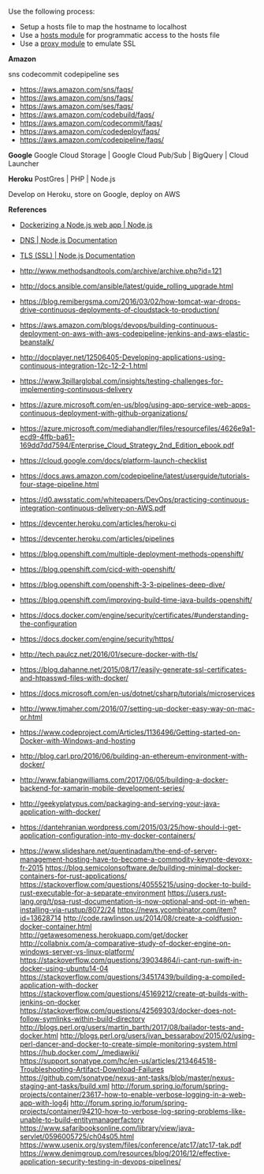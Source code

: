 Use the following process:

* Setup a hosts file to map the hostname to localhost
* Use a [hosts module](https://www.npmjs.com/package/hostile) for programmatic access to the hosts file
* Use a [proxy module](https://www.npmjs.com/package/local-ssl-proxy) to emulate SSL

**Amazon**

sns codecommit codepipeline ses

* https://aws.amazon.com/sns/faqs/
* https://aws.amazon.com/sns/faqs/
* https://aws.amazon.com/ses/faqs/
* https://aws.amazon.com/codebuild/faqs/
* https://aws.amazon.com/codecommit/faqs/
* https://aws.amazon.com/codedeploy/faqs/
* https://aws.amazon.com/codepipeline/faqs/

**Google** Google Cloud Storage | Google Cloud Pub/Sub | BigQuery | Cloud Launcher

**Heroku** PostGres | PHP | Node.js

Develop on Heroku, store on Google, deploy on AWS

**References**

* [Dockerizing a Node.js web app | Node.js](https://nodejs.org/en/docs/guides/nodejs-docker-webapp/)

* [DNS | Node.js Documentation](https://nodejs.org/api/dns.html)

* [TLS (SSL) | Node.js Documentation](https://nodejs.org/api/tls.html)
* http://www.methodsandtools.com/archive/archive.php?id=121
* http://docs.ansible.com/ansible/latest/guide_rolling_upgrade.html
* https://blog.remibergsma.com/2016/03/02/how-tomcat-war-drops-drive-continuous-deployments-of-cloudstack-to-production/
* https://aws.amazon.com/blogs/devops/building-continuous-deployment-on-aws-with-aws-codepipeline-jenkins-and-aws-elastic-beanstalk/
* http://docplayer.net/12506405-Developing-applications-using-continuous-integration-12c-12-2-1.html
* https://www.3pillarglobal.com/insights/testing-challenges-for-implementing-continuous-delivery
* https://azure.microsoft.com/en-us/blog/using-app-service-web-apps-continuous-deployment-with-github-organizations/
* https://azure.microsoft.com/mediahandler/files/resourcefiles/4626e9a1-ecd9-4ffb-ba61-169dd7dd7594/Enterprise_Cloud_Strategy_2nd_Edition_ebook.pdf
* https://cloud.google.com/docs/platform-launch-checklist
* https://docs.aws.amazon.com/codepipeline/latest/userguide/tutorials-four-stage-pipeline.html
* https://d0.awsstatic.com/whitepapers/DevOps/practicing-continuous-integration-continuous-delivery-on-AWS.pdf
* https://devcenter.heroku.com/articles/heroku-ci
* https://devcenter.heroku.com/articles/pipelines
* https://blog.openshift.com/multiple-deployment-methods-openshift/
* https://blog.openshift.com/cicd-with-openshift/
* https://blog.openshift.com/openshift-3-3-pipelines-deep-dive/
* https://blog.openshift.com/improving-build-time-java-builds-openshift/
* https://docs.docker.com/engine/security/certificates/#understanding-the-configuration
* https://docs.docker.com/engine/security/https/
* http://tech.paulcz.net/2016/01/secure-docker-with-tls/
* https://blog.dahanne.net/2015/08/17/easily-generate-ssl-certificates-and-htpasswd-files-with-docker/
* https://docs.microsoft.com/en-us/dotnet/csharp/tutorials/microservices
* http://www.tjmaher.com/2016/07/setting-up-docker-easy-way-on-mac-or.html
* https://www.codeproject.com/Articles/1136496/Getting-started-on-Docker-with-Windows-and-hosting
* http://blog.carl.pro/2016/06/building-an-ethereum-environment-with-docker/
* http://www.fabiangwilliams.com/2017/06/05/building-a-docker-backend-for-xamarin-mobile-development-series/
* http://geekyplatypus.com/packaging-and-serving-your-java-application-with-docker/
* https://dantehranian.wordpress.com/2015/03/25/how-should-i-get-application-configuration-into-my-docker-containers/
* https://www.slideshare.net/quentinadam/the-end-of-server-management-hosting-have-to-become-a-commodity-keynote-devoxx-fr-2015
https://blog.semicolonsoftware.de/building-minimal-docker-containers-for-rust-applications/
https://stackoverflow.com/questions/40555215/using-docker-to-build-rust-executable-for-a-separate-environment
https://users.rust-lang.org/t/psa-rust-documentation-is-now-optional-and-opt-in-when-installing-via-rustup/8072/24
https://news.ycombinator.com/item?id=13628714
http://code.rawlinson.us/2014/08/create-a-coldfusion-docker-container.html
http://getawesomeness.herokuapp.com/get/docker
http://collabnix.com/a-comparative-study-of-docker-engine-on-windows-server-vs-linux-platform/
https://stackoverflow.com/questions/39034864/i-cant-run-swift-in-docker-using-ubuntu14-04
https://stackoverflow.com/questions/34517439/building-a-compiled-application-with-docker
https://stackoverflow.com/questions/45169212/create-qt-builds-with-jenkins-on-docker
https://stackoverflow.com/questions/42569303/docker-does-not-follow-symlinks-within-build-directory
http://blogs.perl.org/users/martin_barth/2017/08/bailador-tests-and-docker.html
http://blogs.perl.org/users/ivan_bessarabov/2015/02/using-perl-dancer-and-docker-to-create-simple-monitoring-system.html
https://hub.docker.com/_/mediawiki/
https://support.sonatype.com/hc/en-us/articles/213464518-Troubleshooting-Artifact-Download-Failures
https://github.com/sonatype/nexus-ant-tasks/blob/master/nexus-staging-ant-tasks/build.xml
http://forum.spring.io/forum/spring-projects/container/23617-how-to-enable-verbose-logging-in-a-web-app-with-log4j
http://forum.spring.io/forum/spring-projects/container/94210-how-to-verbose-log-spring-problems-like-unable-to-build-entitymanagerfactory
https://www.safaribooksonline.com/library/view/java-servlet/0596005725/ch04s05.html
https://www.usenix.org/system/files/conference/atc17/atc17-tak.pdf
https://www.denimgroup.com/resources/blog/2016/12/effective-application-security-testing-in-devops-pipelines/